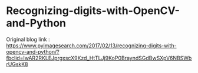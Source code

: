 # Recognizing-digits-with-OpenCV-and-Python

Original blog link : https://www.pyimagesearch.com/2017/02/13/recognizing-digits-with-opencv-and-python/?fbclid=IwAR2RKLEJprgxscX9Kzd_HtTLJj9KoP0BrayndSGdBwSXpV6NBSWbrUGskK8
